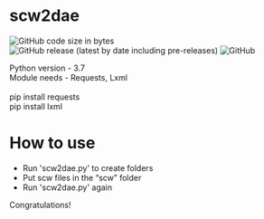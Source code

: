 # scw2dae
![GitHub code size in bytes](https://img.shields.io/github/languages/code-size/vorono4ka/scw2dae?color=blue&label=Code%20Size&logo=Code%20Size) ![GitHub release (latest by date including pre-releases)](https://img.shields.io/github/v/release/vorono4ka/scw2dae?include_prereleases&label=Release%20Version&logo=Release%20Version) ![GitHub](https://img.shields.io/github/license/vorono4ka/scw2dae?label=License)

Python version - 3.7 <br/>
Module needs - Requests, Lxml <br/> <br/>
pip install requests <br/>
pip install lxml

# How to use
- Run 'scw2dae.py' to create folders
- Put scw files in the “scw” folder
- Run 'scw2dae.py' again

<P> Congratulations! </ P>
